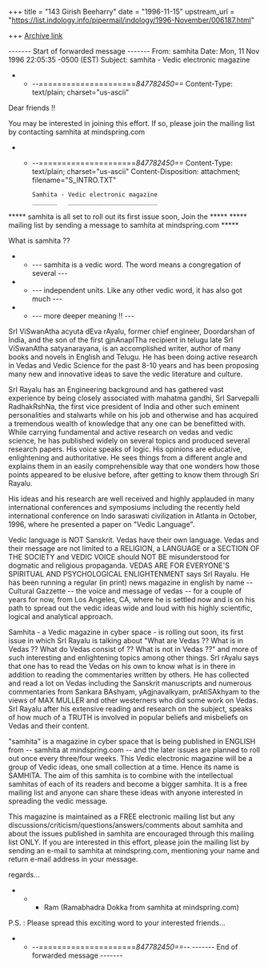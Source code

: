 +++
title = "143 Girish Beeharry"
date = "1996-11-15"
upstream_url = "https://list.indology.info/pipermail/indology/1996-November/006187.html"

+++
[Archive link](https://list.indology.info/pipermail/indology/1996-November/006187.html)

------- Start of forwarded message -------
From: samhita <samhita at mindspring.com>
Date: Mon, 11 Nov 1996 22:05:35 -0500 (EST)
Subject: samhita - Vedic electronic magazine

- - --=====================_847782450==_
Content-Type: text/plain; charset="us-ascii"

Dear friends !!

You may be interested in joining this effort. If so, please join the mailing
list by contacting samhita at mindspring.com


- - --=====================_847782450==_
Content-Type: text/plain; charset="us-ascii"
Content-Disposition: attachment; filename="S_INTRO.TXT"


		Samhita - Vedic electronic magazine 
		_______   _________________________

*****    samhita is all set to roll out its first issue soon, Join the  *****
*****    mailing list by sending a message to samhita at mindspring.com    *****

What is samhita ??

- - ---  samhita is a vedic word. The word means a congregation of several   ---
- - ---  independent units. Like any other vedic word, it has also got much  --- 
- - ---  more deeper meaning !!                                              ---

SrI ViSwanAtha acyuta dEva rAyalu, former chief engineer, Doordarshan of 
India, and the son of the first gjnAnapITha recipient in telugu late SrI 
ViSwanAtha satyanarayana, is an accomplished writer, author of many books 
and novels in English and Telugu. He has been doing active research in 
Vedas and Vedic Science for the past 8-10 years and has been proposing 
many new and innovative ideas to save the vedic literature and culture.

SrI Rayalu has an Engineering background and has gathered vast experience 
by being closely associated with mahatma gandhi, SrI Sarvepalli RadhakRshNa, 
the first vice president of India and other such eminent personalities and 
stalwarts while on his job and otherwise and has acquired a tremendous 
wealth of knowledge that any one can be benefitted with. While carrying
fundamental and active research on vedas and vedic science, he has published 
widely on several topics and produced several research papers. His voice 
speaks of logic. His opinions are educative, enlightening and authoritative. 
He sees things from a different angle and explains them in an easily 
comprehensible way that one wonders how those points appeared to be 
elusive before, after getting to know them through Sri Rayalu. 

His ideas and his research are well received and highly applauded in many 
international conferences and symposiums including the recently held 
international conference on Indo saraswati civilization in Atlanta in 
October, 1996, where he presented a paper on "Vedic Language".

Vedic language is NOT Sanskrit. Vedas have their own language. Vedas and
their message are not limited to a RELIGION, a LANGUAGE or a SECTION 
OF THE SOCIETY and VEDIC VOICE should NOT BE misunderstood for dogmatic 
and religious propaganda. VEDAS ARE FOR EVERYONE'S SPIRITUAL AND 
PSYCHOLOGICAL ENLIGHTENMENT says SrI Rayalu. He has been running a regular
(in print) news magazine in english by name -- Cultural Gazzette -- the 
voice and message of vedas -- for a couple of years for now, from Los 
Angeles, CA, where he is settled now and is on his path to spread out the 
vedic ideas wide and loud with his highly scientific, logical and 
analytical approach. 

Samhita - a Vedic magazine in cyber space - is rolling out soon, its first 
issue in which SrI Rayalu is talking about "What are Vedas ?? What is in 
Vedas ?? What do Vedas consist of ?? What is not in Vedas ??" and more of
such interesting and enlightening topics among other things. SrI rAyalu says 
that one has to read the Vedas on his own to know what is in there in addition
to reading the commentaries written by others. He has collected and read a 
lot on Vedas including the Sanskrit manuscripts and numerous commentaries 
from Sankara BAshyam, yAgjnavalkyam, prAtiSAkhyam to the views of MAX MULLER
and other westerners who did some work on Vedas. SrI Rayalu after his 
extensive reading and research on the subject, speaks of how much of a TRUTH 
is involved in popular beliefs and misbeliefs on Vedas and their content.

"samhita" is a magazine in cyber space that is being published in ENGLISH 
from -- samhita at mindspring.com -- and the later issues are planned to roll 
out once every three/four weeks. This Vedic electronic magazine will be 
a group of Vedic ideas, one small collection at a time. Hence its name is 
SAMHITA. The aim of this samhita is to combine with the intellectual samhitas 
of each of its readers and become a bigger samhita. It is a free mailing list 
and anyone can share these ideas with anyone interested in spreading the 
vedic message.

This magazine is maintained as a FREE electronic mailing list but any 
discussions/criticism/questions/answers/comments about samhita and about 
the issues published in samhita are encouraged through this mailing list 
ONLY. If you are interested in this effort, please join the mailing list 
by sending an e-mail to samhita at mindspring.com, mentioning your name and 
return e-mail address in your message.

regards...

- - - Ram (Ramabhadra Dokka from samhita at mindspring.com)

P.S. : Please spread this exciting word to your interested friends...

- - --=====================_847782450==_--
------- End of forwarded message -------




